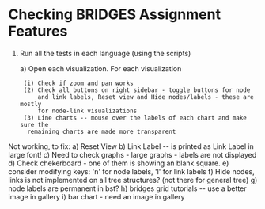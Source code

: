 # Checking BRIDGES Assignment Features

1. Run all the tests in each language (using the scripts)

	a) Open each visualization. For each visualization

		(i) Check if zoom and pan works 
		(2) Check all buttons on right sidebar - toggle buttons for node
			and link labels, Reset view and Hide nodes/labels - these are mostly
			for node-link visualizations
		(3) Line charts -- mouse over the labels of each chart and make sure the 
		 remaining charts are made more transparent

Not working, to fix:
	a) Reset View
	b) Link Label -- is printed as Link Label in large font!
	c) Need to check graphs - large graphs - labels are not displayed
	d) Check chekerboard - one of them is showing an blank square.
	e) consider modifying keys: 'n' for node labels, 'l' for link labels
	f) Hide nodes, links is not implemented on all tree structures? (not there for
		general tree)
	g) node labels are permanent in bst?
	h) bridges grid tutorials -- use a better image in gallery
	i) bar chart - need  an image in gallery


